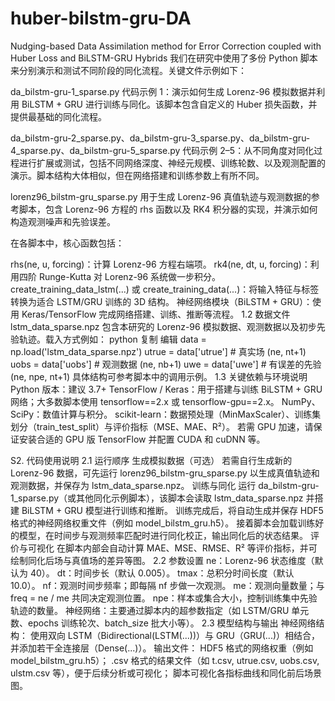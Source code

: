 # huber-bilstm-gru-DA
Nudging-based Data Assimilation method for Error Correction coupled with Huber Loss and BiLSTM-GRU Hybrids
我们在研究中使用了多份 Python 脚本来分别演示和测试不同阶段的同化流程。关键文件示例如下：

da_bilstm-gru-1_sparse.py
代码示例 1：演示如何生成 Lorenz-96 模拟数据并利用 BiLSTM + GRU 进行训练与同化。该脚本包含自定义的 Huber 损失函数，并提供最基础的同化流程。

da_bilstm-gru-2_sparse.py、da_bilstm-gru-3_sparse.py、da_bilstm-gru-4_sparse.py、da_bilstm-gru-5_sparse.py
代码示例 2–5：从不同角度对同化过程进行扩展或测试，包括不同网络深度、神经元规模、训练轮数、以及观测配置的演示。脚本结构大体相似，但在网络搭建和训练参数上有所不同。

lorenz96_bilstm-gru_sparse.py
用于生成 Lorenz-96 真值轨迹与观测数据的参考脚本，包含 Lorenz-96 方程的 rhs 函数以及 RK4 积分器的实现，并演示如何构造观测噪声和先验误差。

在各脚本中，核心函数包括：

rhs(ne, u, forcing)：计算 Lorenz-96 方程右端项。
rk4(ne, dt, u, forcing)：利用四阶 Runge-Kutta 对 Lorenz-96 系统做一步积分。
create_training_data_lstm(...) 或 create_training_data(...)：将输入特征与标签转换为适合 LSTM/GRU 训练的 3D 结构。
神经网络模块（BiLSTM + GRU）：使用 Keras/TensorFlow 完成网络搭建、训练、推断等流程。
1.2 数据文件
lstm_data_sparse.npz
包含本研究的 Lorenz-96 模拟数据、观测数据以及初步先验轨迹。载入方式例如：
python
复制
编辑
data = np.load('lstm_data_sparse.npz')
utrue = data['utrue']  # 真实场 (ne, nt+1)
uobs  = data['uobs']   # 观测数据 (ne, nb+1)
uwe   = data['uwe']    # 有误差的先验 (ne, npe, nt+1)
具体结构可参考脚本中的调用示例。
1.3 关键依赖与环境说明
Python 版本：建议 3.7+
TensorFlow / Keras：用于搭建与训练 BiLSTM + GRU 网络；大多数脚本使用 tensorflow==2.x 或 tensorflow-gpu==2.x。
NumPy、SciPy：数值计算与积分。
scikit-learn：数据预处理（MinMaxScaler）、训练集划分（train_test_split）与评价指标（MSE、MAE、R²）。
若需 GPU 加速，请保证安装合适的 GPU 版 TensorFlow 并配置 CUDA 和 cuDNN 等。

S2. 代码使用说明
2.1 运行顺序
生成模拟数据（可选）
若需自行生成新的 Lorenz-96 数据，可先运行 lorenz96_bilstm-gru_sparse.py 以生成真值轨迹和观测数据，并保存为 lstm_data_sparse.npz。
训练与同化
运行 da_bilstm-gru-1_sparse.py（或其他同化示例脚本），该脚本会读取 lstm_data_sparse.npz 并搭建 BiLSTM + GRU 模型进行训练和推断。
训练完成后，将自动生成并保存 HDF5 格式的神经网络权重文件（例如 model_bilstm_gru.h5）。
接着脚本会加载训练好的模型，在时间步与观测频率匹配时进行同化校正，输出同化后的状态结果。
评价与可视化
在脚本内部会自动计算 MAE、MSE、RMSE、R² 等评价指标，并可绘制同化后场与真值场的差异等图。
2.2 参数设置
ne：Lorenz-96 状态维度（默认为 40）。
dt：时间步长（默认 0.005）。
tmax：总积分时间长度（默认 10.0）。
nf：观测时间步频率；即每隔 nf 步做一次观测。
me：观测向量数量；与 freq = ne / me 共同决定观测位置。
npe：样本或集合大小，控制训练集中先验轨迹的数量。
神经网络：主要通过脚本内的超参数指定（如 LSTM/GRU 单元数、epochs 训练轮次、batch_size 批大小等）。
2.3 模型结构与输出
神经网络结构：
使用双向 LSTM（Bidirectional(LSTM(...))）与 GRU（GRU(...)）相结合，并添加若干全连接层（Dense(...)）。
输出文件：
HDF5 格式的网络权重（例如 model_bilstm_gru.h5）；
.csv 格式的结果文件（如 t.csv, utrue.csv, uobs.csv, ulstm.csv 等），便于后续分析或可视化；
脚本可视化各指标曲线和同化前后场景图。
